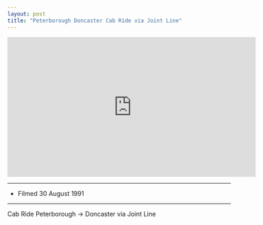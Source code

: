 ```yaml
---
layout: post
title: "Peterborough Doncaster Cab Ride via Joint Line"
---
```


<iframe width="560" height="315" src="https://www.youtube.com/embed/u9TR8m_R-kI" title="Peterborough Doncaster Cab Ride via Joint Line" frameBorder="0" allow="accelerometer; autoplay; clipboard-write; encrypted-media; gyroscope; picture-in-picture; web-share" allowFullScreen></iframe>

---

- Filmed 30 August 1991

---

Cab Ride Peterborough -> Doncaster via Joint Line
